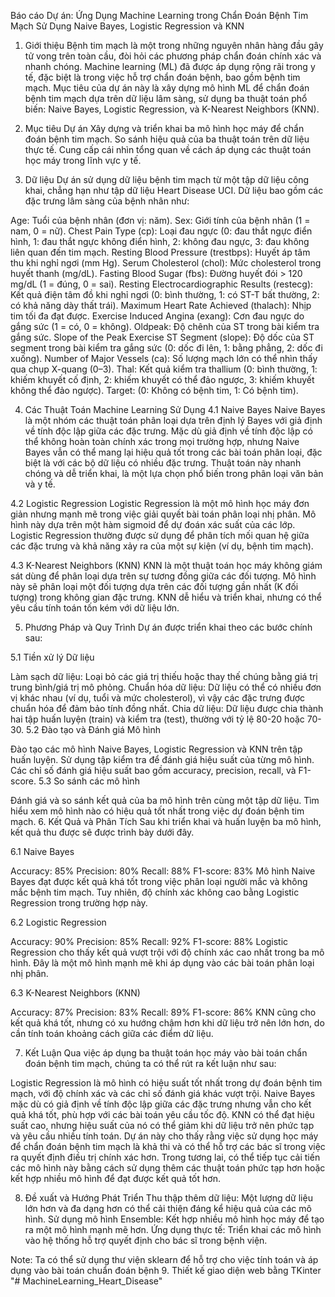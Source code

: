 Báo cáo Dự án: Ứng Dụng Machine Learning trong Chẩn Đoán Bệnh Tim Mạch Sử Dụng Naive Bayes, Logistic Regression và KNN
1. Giới thiệu
Bệnh tim mạch là một trong những nguyên nhân hàng đầu gây tử vong trên toàn cầu, đòi hỏi các phương pháp chẩn đoán chính xác và nhanh chóng. Machine learning (ML) đã được áp dụng rộng rãi trong y tế, đặc biệt là trong việc hỗ trợ chẩn đoán bệnh, bao gồm bệnh tim mạch. Mục tiêu của dự án này là xây dựng mô hình ML để chẩn đoán bệnh tim mạch dựa trên dữ liệu lâm sàng, sử dụng ba thuật toán phổ biến: Naive Bayes, Logistic Regression, và K-Nearest Neighbors (KNN).

2. Mục tiêu Dự án
Xây dựng và triển khai ba mô hình học máy để chẩn đoán bệnh tim mạch.
So sánh hiệu quả của ba thuật toán trên dữ liệu thực tế.
Cung cấp cái nhìn tổng quan về cách áp dụng các thuật toán học máy trong lĩnh vực y tế.
3. Dữ liệu
Dự án sử dụng dữ liệu bệnh tim mạch từ một tập dữ liệu công khai, chẳng hạn như tập dữ liệu Heart Disease UCI. Dữ liệu bao gồm các đặc trưng lâm sàng của bệnh nhân như:

Age: Tuổi của bệnh nhân (đơn vị: năm).
Sex: Giới tính của bệnh nhân (1 = nam, 0 = nữ).
Chest Pain Type (cp): Loại đau ngực (0: đau thắt ngực điển hình, 1: đau thắt ngực không điển hình, 2: không đau ngực, 3: đau không liên quan đến tim mạch.
Resting Blood Pressure (trestbps): Huyết áp tâm thu khi nghỉ ngơi (mm Hg).
Serum Cholesterol (chol): Mức cholesterol trong huyết thanh (mg/dL).
Fasting Blood Sugar (fbs): Đường huyết đói > 120 mg/dL (1 = đúng, 0 = sai).
Resting Electrocardiographic Results (restecg): Kết quả điện tâm đồ khi nghỉ ngơi (0: bình thường, 1: có ST-T bất thường, 2: có khả năng dày thất trái).
Maximum Heart Rate Achieved (thalach): Nhịp tim tối đa đạt được.
Exercise Induced Angina (exang): Cơn đau ngực do gắng sức (1 = có, 0 = không).
Oldpeak: Độ chênh của ST trong bài kiểm tra gắng sức.
Slope of the Peak Exercise ST Segment (slope): Độ dốc của ST segment trong bài kiểm tra gắng sức (0: dốc đi lên, 1: bằng phẳng, 2: dốc đi xuống).
Number of Major Vessels (ca): Số lượng mạch lớn có thể nhìn thấy qua chụp X-quang (0–3).
Thal: Kết quả kiểm tra thallium (0: bình thường, 1: khiếm khuyết cố định, 2: khiếm khuyết có thể đảo ngược, 3: khiếm khuyết không thể đảo ngược).
Target: (0: Không có bệnh tim, 1: Có bệnh tim).

4. Các Thuật Toán Machine Learning Sử Dụng
4.1 Naive Bayes Naive Bayes là một nhóm các thuật toán phân loại dựa trên định lý Bayes với giả định về tính độc lập giữa các đặc trưng. Mặc dù giả định về tính độc lập có thể không hoàn toàn chính xác trong mọi trường hợp, nhưng Naive Bayes vẫn có thể mang lại hiệu quả tốt trong các bài toán phân loại, đặc biệt là với các bộ dữ liệu có nhiều đặc trưng. Thuật toán này nhanh chóng và dễ triển khai, là một lựa chọn phổ biến trong phân loại văn bản và y tế.

4.2 Logistic Regression Logistic Regression là một mô hình học máy đơn giản nhưng mạnh mẽ trong việc giải quyết bài toán phân loại nhị phân. Mô hình này dựa trên một hàm sigmoid để dự đoán xác suất của các lớp. Logistic Regression thường được sử dụng để phân tích mối quan hệ giữa các đặc trưng và khả năng xảy ra của một sự kiện (ví dụ, bệnh tim mạch).

4.3 K-Nearest Neighbors (KNN) KNN là một thuật toán học máy không giám sát dùng để phân loại dựa trên sự tương đồng giữa các đối tượng. Mô hình này sẽ phân loại một đối tượng dựa trên các đối tượng gần nhất (K đối tượng) trong không gian đặc trưng. KNN dễ hiểu và triển khai, nhưng có thể yêu cầu tính toán tốn kém với dữ liệu lớn.

5. Phương Pháp và Quy Trình
Dự án được triển khai theo các bước chính sau:

5.1 Tiền xử lý Dữ liệu

Làm sạch dữ liệu: Loại bỏ các giá trị thiếu hoặc thay thế chúng bằng giá trị trung bình/giá trị mô phỏng.
Chuẩn hóa dữ liệu: Dữ liệu có thể có nhiều đơn vị khác nhau (ví dụ, tuổi và mức cholesterol), vì vậy các đặc trưng được chuẩn hóa để đảm bảo tính đồng nhất.
Chia dữ liệu: Dữ liệu được chia thành hai tập huấn luyện (train) và kiểm tra (test), thường với tỷ lệ 80-20 hoặc 70-30.
5.2 Đào tạo và Đánh giá Mô hình

Đào tạo các mô hình Naive Bayes, Logistic Regression và KNN trên tập huấn luyện.
Sử dụng tập kiểm tra để đánh giá hiệu suất của từng mô hình.
Các chỉ số đánh giá hiệu suất bao gồm accuracy, precision, recall, và F1-score.
5.3 So sánh các mô hình

Đánh giá và so sánh kết quả của ba mô hình trên cùng một tập dữ liệu.
Tìm hiểu xem mô hình nào có hiệu quả tốt nhất trong việc dự đoán bệnh tim mạch.
6. Kết Quả và Phân Tích
Sau khi triển khai và huấn luyện ba mô hình, kết quả thu được sẽ được trình bày dưới đây.

6.1 Naive Bayes

Accuracy: 85%
Precision: 80%
Recall: 88%
F1-score: 83%
Mô hình Naive Bayes đạt được kết quả khá tốt trong việc phân loại người mắc và không mắc bệnh tim mạch. Tuy nhiên, độ chính xác không cao bằng Logistic Regression trong trường hợp này.

6.2 Logistic Regression

Accuracy: 90%
Precision: 85%
Recall: 92%
F1-score: 88%
Logistic Regression cho thấy kết quả vượt trội với độ chính xác cao nhất trong ba mô hình. Đây là một mô hình mạnh mẽ khi áp dụng vào các bài toán phân loại nhị phân.

6.3 K-Nearest Neighbors (KNN)

Accuracy: 87%
Precision: 83%
Recall: 89%
F1-score: 86%
KNN cũng cho kết quả khá tốt, nhưng có xu hướng chậm hơn khi dữ liệu trở nên lớn hơn, do cần tính toán khoảng cách giữa các điểm dữ liệu.

7. Kết Luận
Qua việc áp dụng ba thuật toán học máy vào bài toán chẩn đoán bệnh tim mạch, chúng ta có thể rút ra kết luận như sau:

Logistic Regression là mô hình có hiệu suất tốt nhất trong dự đoán bệnh tim mạch, với độ chính xác và các chỉ số đánh giá khác vượt trội.
Naive Bayes mặc dù có giả định về tính độc lập giữa các đặc trưng nhưng vẫn cho kết quả khá tốt, phù hợp với các bài toán yêu cầu tốc độ.
KNN có thể đạt hiệu suất cao, nhưng hiệu suất của nó có thể giảm khi dữ liệu trở nên phức tạp và yêu cầu nhiều tính toán.
Dự án này cho thấy rằng việc sử dụng học máy để chẩn đoán bệnh tim mạch là khả thi và có thể hỗ trợ các bác sĩ trong việc ra quyết định điều trị chính xác hơn. Trong tương lai, có thể tiếp tục cải tiến các mô hình này bằng cách sử dụng thêm các thuật toán phức tạp hơn hoặc kết hợp nhiều mô hình để đạt được kết quả tốt hơn.

8. Đề xuất và Hướng Phát Triển
Thu thập thêm dữ liệu: Một lượng dữ liệu lớn hơn và đa dạng hơn có thể cải thiện đáng kể hiệu quả của các mô hình.
Sử dụng mô hình Ensemble: Kết hợp nhiều mô hình học máy để tạo ra một mô hình mạnh mẽ hơn.
Ứng dụng thực tế: Triển khai các mô hình vào hệ thống hỗ trợ quyết định cho bác sĩ trong bệnh viện.

Note: Ta có thể sử dụng thư viện sklearn để hỗ trợ cho việc tính toán và áp dụng vào bài toán chuẩn đoán bệnh
9.	Thiết kế giao diện web bằng TKinter
"# MachineLearning_Heart_Disease" 
